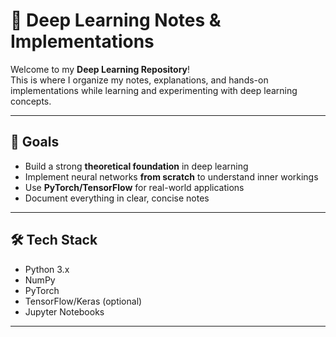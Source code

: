 # 🧠 Deep Learning Notes & Implementations

Welcome to my **Deep Learning Repository**!  
This is where I organize my notes, explanations, and hands-on implementations while learning and experimenting with deep learning concepts.

---

## 🚀 Goals
- Build a strong **theoretical foundation** in deep learning  
- Implement neural networks **from scratch** to understand inner workings  
- Use **PyTorch/TensorFlow** for real-world applications  
- Document everything in clear, concise notes  

---

## 🛠️ Tech Stack
- Python 3.x
- NumPy
- PyTorch
- TensorFlow/Keras (optional)
- Jupyter Notebooks

---